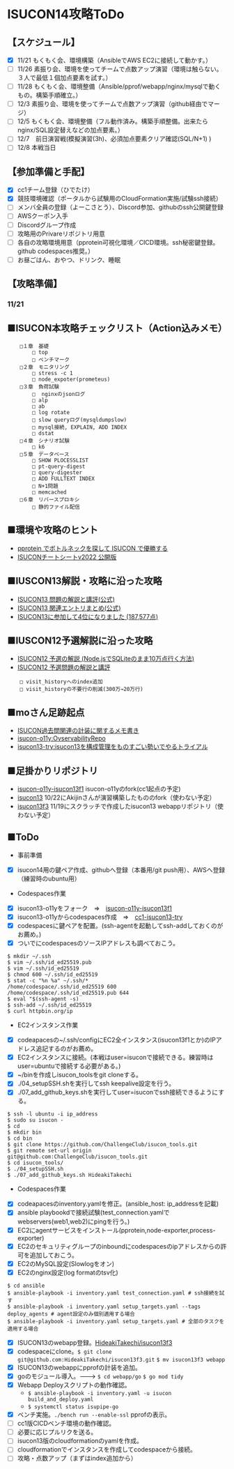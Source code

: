 # ISUCON14攻略ToDo

## 【スケジュール】
- [x] 11/21 もくもく会、環境構築（AnsibleでAWS EC2に接続して動かす。）
- [ ] 11/26 素振り会、環境を使ってチームで点数アップ演習（環境は触らない。３人で最低１個加点要素を試す。）
- [ ] 11/28 もくもく会、環境整備（Ansible/pprof/webapp/nginx/mysqlで動くもの。構築手順確立。）
- [ ] 12/3  素振り会、環境を使ってチームで点数アップ演習（github経由でマージ）
- [ ] 12/5  もくもく会、環境整備（フル動作済み。構築手順整備。出来たらnginx/SQL設定替えなどの加点要素。）
- [ ] 12/7　前日演習戦(模擬演習(3h)、必須加点要素クリア確認(SQL/N+1) )
- [ ] 12/8  本戦当日

## 【参加準備と手配】
- [x] cc1チーム登録（ひでたけ）
- [x] 競技環境確認（ポータルから試験用のCloudFormation実施/試験ssh接続）  
- [ ] メンバ全員の登録（よーこさとう）、Discord参加、githubのssh公開鍵登録
- [ ] AWSクーポン入手
- [ ] Discordグループ作成
- [ ] 攻略用のPrivareリポジトリ用意
- [ ] 各自の攻略環境用意（pprotein可視化環境／CICD環境。ssh秘密鍵登録。github codespaces推奨。）
- [ ] お昼ごはん、おやつ、ドリンク、睡眠

## 【攻略準備】
### 11/21

## ■ISUCON本攻略チェックリスト（Action込みメモ）
```
	□１章　基礎
		□ top
		□ ベンチマーク
	□２章　モニタリング
		□ stress -c 1
		□ node_expoter(prometeus)
	□３章　負荷試験
		□  nginxのjsonログ
		□ alp
		□ ab
		□ log rotate
		□ slow queryログ(mysqldumpslow)
		□ mysql接続, EXPLAIN, ADD INDEX
		□ dstat
	□４章　シナリオ試験
		□ k6
	□５章　データベース
		□ SHOW PLOCESSLIST
		□ pt-query-digest
		□ query-digester
		□ ADD FULLTEXT INDEX
		□ N+1問題
		□ memcached
	□６章　リバースプロキシ
		□ 静的ファイル配信
```
## ■環境や攻略のヒント
- [pprotein でボトルネックを探して ISUCON で優勝する](https://zenn.dev/team_soda/articles/20231206000000)
- [ISUCONチートシートv2022 公開版](https://hackmd.io/@to-hutohu/isucon2022)

## ■IUSCON13解説・攻略に沿った攻略
- [ISUCON13 問題の解説と講評(公式)](https://isucon.net/archives/58001272.html)
- [ISUCON13 関連エントリまとめ(公式)](https://isucon.net/archives/57991509.html)
- [ISUCON13に参加して4位になりました (187,577点)](https://blog.p1ass.com/posts/isucon13/)

## ■IUSCON12予選解説に沿った攻略
- [ISUCON12 予選の解説 (Node.jsでSQLiteのまま10万点行く方法)](https://isucon.net/archives/56842718.html)  
- [ISUCON12 予選問題の解説と講評](https://isucon.net/archives/56850281.html)  
```
	□ visit_historyへのindex追加
	□ visit_historyの不要行の削減(300万→20万行)
```
## ■moさん足跡起点
- [ISUCON過去問関連の計装に関するメモ書き](https://qiita.com/mo124121/items/d99ca8fb39ed54237e9b)
- [isucon-o11y:OvservabilityRepo](https://github.com/mo124121/isucon-o11y/tree/main)
- [isucon13-try:isucon13を構成管理をものすごい勢いでやるトライアル](https://github.com/mo124121/isucon13-try/tree/main)

## ■足掛かりリポジトリ
- [isucon-o11y-isucon13f1](https://github.com/HideakiTakechi/isucon-o11y-isucon13f1) isucon-o11yのfork(cc1起点の予定)
- [isucon13](https://github.com/HideakiTakechi/isucon13) 10/22にAkijinさんが演習構築したもののfork（使わない予定）
- [isucon13f3](https://github.com/HideakiTakechi/isucon13f3) 11/19にスクラッチで作成したisucon13 webappリポジトリ（使わない予定）

## ■ToDo
- 事前準備
- [x] isucon14用の鍵ペア作成、githubへ登録（本番用/git push用）、AWSへ登録（練習時のubuntu用）
- Codespaces作業
- [x] isucon13-o11yをフォーク　⇒　[isucon-o11y-isucon13f1](https://github.com/HideakiTakechi/isucon-o11y-isucon13f1)
- [x] isucon13-o11yからcodespaces作成　⇒　[cc1-isucon13-try](https://fantastic-couscous-4jwj7vvwpjghj445.github.dev/)
- [x] codespacesに鍵ペアを配置。(ssh-agentを起動してssh-addしておくのがお薦め。)
- [x] ついでにcodespacesのソースIPアドレスも調べておこう。
```
$ mkdir ~/.ssh
$ vim ~/.ssh/id_ed25519.pub
$ vim ~/.ssh/id_ed25519
$ chmod 600 ~/.ssh/id_ed25519
$ stat -c "%n %a" ~/.ssh/*
/home/codespace/.ssh/id_ed25519 600
/home/codespace/.ssh/id_ed25519.pub 644
$ eval "$(ssh-agent -s)
$ ssh-add ~/.ssh/id_ed25519
$ curl httpbin.org/ip
```
- EC2インスタンス作業
- [x] codeapacesの~/.ssh/configにEC2全インスタンス(isucon13f1とか)のIPアドレス追記するのがお薦め。
- [x] EC2インスタンスに接続。(本戦はuser=isuconで接続できる。練習時はuser=ubuntuで接続する必要がある。)
- [x] ~/binを作成しisucon_toolsをgit cloneする。
- [x] ./04_setupSSH.shを実行してssh keepalive設定を行う。
- [x] ./07_add_github_keys.shを実行してuser=isuconでssh接続できるようにする。   
```
$ ssh -l ubuntu -i ip_address
$ sudo su isucon -
$ cd
$ mkdir bin
$ cd bin
$ git clone https://github.com/ChallengeClub/isucon_tools.git
$ git remote set-url origin git@github.com:ChallengeClub/isucon_tools.git
$ cd isucon_tools/
$ ./04_setupSSH.sh
$ ./07_add_github_keys.sh HideakiTakechi
``` 
- Codespaces作業
- [x] codeapacesのinventory.yamlを修正。(ansible_host: ip_addressを記載)
- [x] ansible playbookdで接続試験(test_connection.yamlでwebservers(web1,web2)にpingを行う。)
- [x] EC2にagentサービスをインストール(pprotein,node-exporter,process-exporter)
- [x] EC2のセキュリティグループのinboundにcodespacesのipアドレスからの許可を追加しておこう。
- [x] EC2のMySQL設定(Slowlogをオン)
- [x] EC2のnginx設定(log formatのtsv化)
```
$ cd ansible
$ ansible-playbook -i inventory.yaml test_connection.yaml # ssh接続を試す
$ ansible-playbook -i inventory.yaml setup_targets.yaml --tags deploy_agents # agent設定のみ個別適用する場合
$ ansible-playbook -i inventory.yaml setup_targets.yaml # 全部のタスクを適用する場合
``` 
- [x] ISUCON13のwebapp登録。[HideakiTakechi/isucon13f3](https://github.com/HideakiTakechi/isucon13f3)
- [x] codespaceにclone。`$ git clone git@github.com:HideakiTakechi/isucon13f3.git` `$ mv isucon13f3 webapp`
- [x] ISUCON13のwebappにpprofの計装を追加。
- [x] goのモジュール導入。---> `$ cd webapp/go` `$ go mod tidy`
- [x] Webapp Deployスクリプトの動作確認。
	- `$ ansible-playbook -i inventory.yaml -u isucon build_and_deploy.yaml`
	- `$ systemctl status isupipe-go` 
- [x] ベンチ実施。`./bench run --enable-ssl` pprofの表示。
- [ ] cc1版CICDベンチ環境の動作確認。
- [ ] 必要に応じプルリクを送る。
- [ ] isucon13版のcloudformationのyamlを作成。
- [ ] cloudformationでインスタンスを作成してcodespaceから接続。
- [ ] 攻略・点数アップ（まずはindex追加から）
